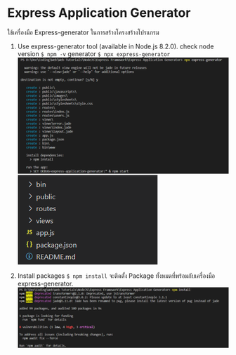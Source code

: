 # Express Application Generator
ใช้เครื่องมือ Express-generator ในการสร้างโครงสร้างโปรแกรม
1. Use express-generator tool (available in Node.js 8.2.0).
check node version
``$ npm -v``
generator
``$ npx express-generator``
![](https://github.com/Roseedee/Web-Tutorials/blob/main/NodeJS/Express%20Framework/Example/express-application-generator-img1.png)
![](https://github.com/Roseedee/Web-Tutorials/blob/main/NodeJS/Express%20Framework/Example/express-application-generator-img2.png)

2. Install packages
``$ npm install``
จะติดตั้ง Package ทั้งหมดที่พร้อมกับเครื่องมือ express-generator.
![](https://github.com/Roseedee/Web-Tutorials/blob/main/NodeJS/Express%20Framework/Example/express-application-generator-img3.png)




